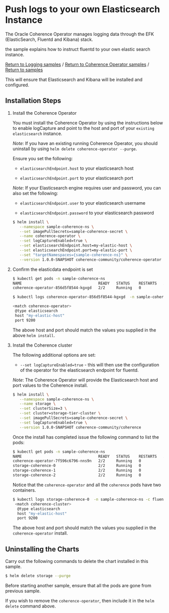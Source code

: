 # Push logs to your own Elasticsearch Instance  

The Oracle Coherence Operator manages logging data through the EFK
(ElasticSearch, Fluentd and Kibana) stack.

the sample explains how to instruct fluentd to your own elastic search instance.

[Return to Logging samples](../) / [Return to Coherence Operator samples](../../) / [Return to samples](../../../README.md#list-of-samples)

This will ensure that Elasticsearch and Kibana will be installed and configured.

## Installation Steps

1. Install the Coherence Operator

   You must install the Coherence Operator by using the instructions below to 
   enable logCapture and point to the host and port of your `existing elasticsearch` instance.

   *Note*: If you have an existing running Coherence Operator, you should uninstall 
   by using `helm delete coherence-operator --purge`.

   Ensure you set the following:
  
   * `elasticsearchEndpoint.host` to your elasticsearch host
   
   * `elasticsearchEndpoint.port` to your elasticsearch port 
   
   *Note*: If your Elasticsearch engine requires user and password, you can also set the following:
   
   * `elasticsearchEndpoint.user` to your elasticsearch username
   
   * `elasticsearchEndpoint.password` to your elasticsearch password 
  
   ```bash
   $ helm install \
      --namespace sample-coherence-ns \
      --set imagePullSecrets=sample-coherence-secret \
      --name coherence-operator \
      --set logCaptureEnabled=true \
      --set elasticsearchEndpoint.host=my-elastic-host \
      --set elasticsearchEndpoint.port=my-elastic-port \
      --set "targetNamespaces={sample-coherence-ns}" \
      --version 1.0.0-SNAPSHOT coherence-community/coherence-operator
   ```

1. Confirm the elasticdata endpoint is set

   ```bash
   $ kubectl get pods -n sample-coherence-ns
   NAME                                  READY   STATUS    RESTARTS   AGE
   coherence-operator-856d5f8544-kgxgd   2/2     Running   0          8m

   $ kubectl logs coherence-operator-856d5f8544-kgxgd  -n sample-coherence-ns -c fluentd | grep -A3 'match coherence-operator'
   
   <match coherence-operator>
    @type elasticsearch
    host "my-elastic-host"
    port 9200
   ```
   
   The above host and port should match the values you supplied in the above `helm install`.
                   
1. Install the Coherence cluster

   The following additional options are set:
   
   * `--set logCaptureEnabled=true` - this will then use the configuration of the operator 
     for the elasticsearch endpoint for fluentd.

   *Note*: The Coherence Operator will provide the Elasticsearch host and port values to the Coherence install.
   
   ```bash
   $ helm install \
      --namespace sample-coherence-ns \
      --name storage \
      --set clusterSize=3 \
      --set cluster=storage-tier-cluster \
      --set imagePullSecrets=sample-coherence-secret \
      --set logCaptureEnabled=true \
      --version 1.0.0-SNAPSHOT coherence-community/coherence
   ```
   
   Once the install has completed issue the following command to list the pods:

   ```bash
   $ kubectl get pods -n sample-coherence-ns
   NAME                                  READY   STATUS    RESTARTS   AGE
   coherence-operator-7f596c6796-nns9n   2/2     Running   0          22m
   storage-coherence-0                   2/2     Running   0          17m
   storage-coherence-1                   2/2     Running   0          16m
   storage-coherence-2                   2/2     Running   0          16m
   ```
   
   Notice that the `coherence-operator` and all the `coherence` pods have two containers.
   
   ```bash
   $ kubectl logs storage-coherence-0  -n sample-coherence-ns -c fluentd | grep -A3 'match coherence-cluster'
    <match coherence-cluster>
     @type elasticsearch
     host "my-elastic-host"
     port 9200
   ```
   
   The above host and port should match the values you supplied in the `coherence-operator` install.
   
## Uninstalling the Charts

Carry out the following commands to delete the chart installed in this sample.

```bash
$ helm delete storage --purge
```

Before starting another sample, ensure that all the pods are gone from previous sample.

If you wish to remove the `coherence-operator`, then include it in the `helm delete` command above.

